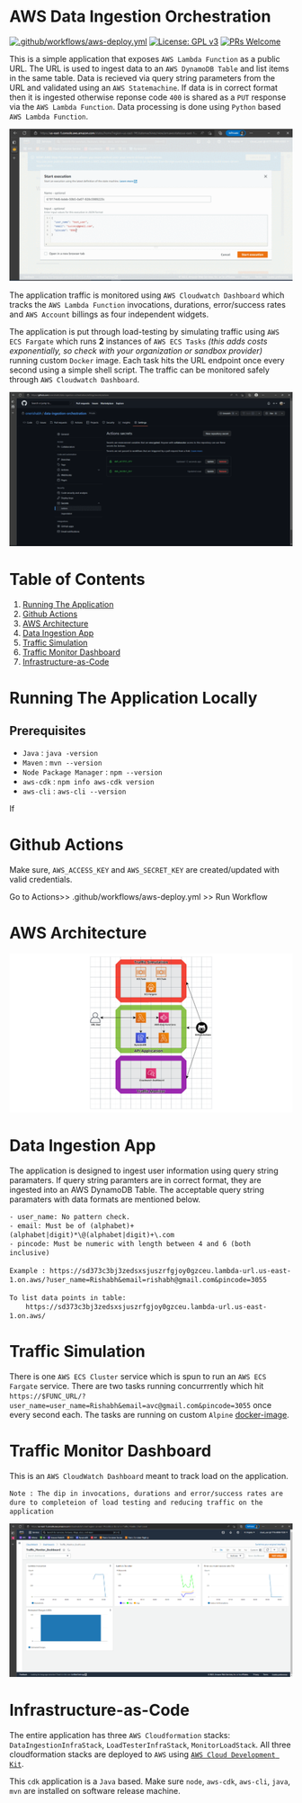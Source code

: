# AWS Data Ingestion Orchestration

[![.github/workflows/aws-deploy.yml](https://github.com/onerishabh/data-ingestion-orchestration/actions/workflows/aws-deploy.yml/badge.svg)](https://github.com/onerishabh/data-ingestion-orchestration/actions/workflows/aws-deploy.yml) [![License: GPL v3](https://img.shields.io/badge/License-GPLv3-blue.svg)](https://www.gnu.org/licenses/gpl-3.0) [![PRs Welcome](https://img.shields.io/badge/PRs-welcome-brightgreen.svg?style=flat-square)](https://makeapullrequest.com)

This is a simple application that exposes `AWS Lambda Function` as a public URL. The URL is used to ingest data to an `AWS DynamoDB Table` and list items in the same table. Data is recieved via query string parameters from the URL and validated using an `AWS Statemachine`. If data is in correct format then it is ingested otherwise reponse code `400` is shared as a `PUT` response via the `AWS Lambda Function`. Data processing is done using `Python` based `AWS Lambda Function`.

![aws-app](./.github/images/aws_app.gif)

The application traffic is monitored using `AWS Cloudwatch Dashboard` which tracks the `AWS Lambda Function` invocations, durations, error/success rates and `AWS Account` billings as four independent widgets.

The application is put through load-testing by simulating traffic using `AWS ECS Fargate` which runs **2** instances of `AWS ECS Tasks` *(this adds costs exponentially, so check with your organization or sandbox provider)* running custom `Docker` image. Each task hits the URL endpoint once every second using a simple shell script. The traffic can be monitored safely through `AWS Cloudwatch Dashboard`. 

![ezgif com-gif-maker](./.github/images/app_demo.gif)

# Table of Contents
  1. [Running The Application](#running-the-application)
  2. [Github Actions](#github-actions)
  3. [AWS Architecture](#aws-architecture)
  4. [Data Ingestion App](#data-ingestion-app)
  5. [Traffic Simulation](#traffic-simulation)
  6. [Traffic Monitor Dashboard](#traffic-monitor-dashboard)
  7. [Infrastructure-as-Code](#infrastructure-as-code)

# Running The Application Locally

## Prerequisites
* `Java` : `java -version`
* `Maven` : `mvn --version`
* `Node Package Manager` : `npm --version`
* `aws-cdk` : `npm info aws-cdk version`
* `aws-cli` : `aws-cli --version`

If

# Github Actions
Make sure, `AWS_ACCESS_KEY` and `AWS_SECRET_KEY` are created/updated with valid credentials.

Go to Actions>> .github/workflows/aws-deploy.yml >> Run Workflow

# AWS Architecture

![AWS Architecture](./.github/images/AWS_architecture.png)

# Data Ingestion App

The application is designed to ingest user information using query string paramaters. If query string paramters are in correct format, they are ingested into an AWS DynamoDB Table. The acceptable query string paramaters with data formats are mentioned below. 
```
- user_name: No pattern check. 
- email: Must be of (alphabet)+(alphabet|digit)*\@(alphabet|digit)+\.com
- pincode: Must be numeric with length between 4 and 6 (both inclusive)

Example : https://sd373c3bj3zedsxsjuszrfgjoy0gzceu.lambda-url.us-east-1.on.aws/?user_name=Rishabh&email=rishabh@gmail.com&pincode=3055

To list data points in table:
    https://sd373c3bj3zedsxsjuszrfgjoy0gzceu.lambda-url.us-east-1.on.aws/
```

# Traffic Simulation
There is one `AWS ECS Cluster` service which is spun to run an `AWS ECS Fargate` service. There are two tasks running concurrrently which hit `https://$FUNC_URL/?user_name=user_name=Rishabh&email=avc@gmail.com&pincode=3055` once every second each. The tasks are running on custom `Alpine` [docker-image](./load_testing/Dockerfile). 

# Traffic Monitor Dashboard
This is an `AWS CloudWatch Dashboard` meant to track load on the application. 
```
Note : The dip in invocations, durations and error/success rates are dure to completeion of load testing and reducing traffic on the application
```

![](./.github/images/trafficDashboard.PNG)

# Infrastructure-as-Code
The entire application has three `AWS Cloudformation` stacks: `DataIngestionInfraStack`, `LoadTesterInfraStack`, `MonitorLoadStack`. All three cloudformation stacks are deployed to `AWS` using [`AWS Cloud Development Kit`](https://aws.amazon.com/cdk/). 

This `cdk` application is a `Java` based. Make sure `node`, `aws-cdk`, `aws-cli`, `java`, `mvn` are installed on software release machine. 
  
